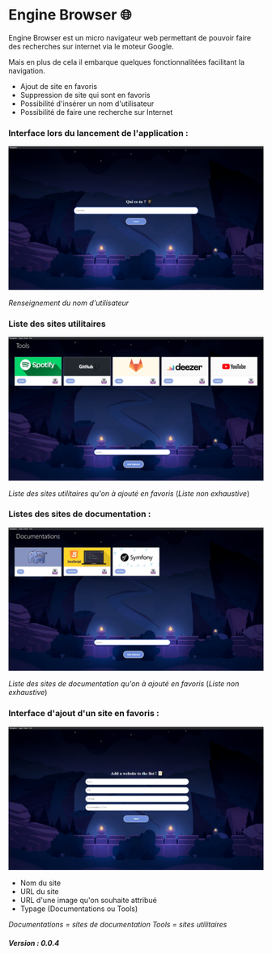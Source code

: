 # Engine Browser 🌐

Engine Browser est un micro navigateur web permettant de pouvoir faire des recherches sur internet via le moteur Google.

Mais en plus de cela il embarque quelques fonctionnalitées facilitant la navigation.

* Ajout de site en favoris 
* Suppression de site qui sont en favoris
* Possibilité d'insérer un nom d'utilisateur
* Possibilité de faire une recherche sur Internet

### Interface lors du lancement de l'application :

!['Auth'](img/auth.PNG)

*Renseignement du nom d'utilisateur*

### Liste des sites utilitaires 

!['Tools'](img/tools.PNG)

*Liste des sites utilitaires qu'on à ajouté en favoris* (*Liste non exhaustive*)

### Listes des sites de documentation :

!['Docs'](img/docs.PNG)

*Liste des sites de documentation qu'on à ajouté en favoris* (*Liste non exhaustive*)

### Interface d'ajout d'un site en favoris :

!['Add'](img/add.PNG)

* Nom du site
* URL du site
* URL d'une image qu'on souhaite attribué
* Typage (Documentations ou Tools)

*Documentations = sites de documentation*
*Tools = sites utilitaires*

##### Version : 0.0.4




